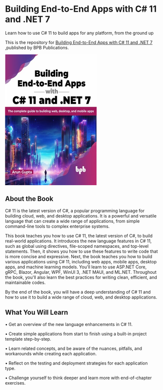 # Building End-to-End Apps with C# 11 and .NET 7

Learn how to use C# 11 to build apps for any platform, from the ground up

This is the repository for [Building End-to-End Apps with C# 11 and .NET 7
](https://bpbonline.com/products/building-end-to-end-apps-with-c-11-and-net-8?variant=43034073170120),published by BPB Publications.

<img src="9789355516374.jpg">

## About the Book
C# 11 is the latest version of C#, a popular programming language for building cloud, web, and desktop applications. It is a powerful and versatile language that can create a wide range of applications, from simple command-line tools to complex enterprise systems.

This book teaches you how to use C# 11, the latest version of C#, to build real-world applications. It introduces the new language features in C# 11, such as global using directives, file-scoped namespaces, and top-level statements. Then, it shows you how to use these features to write code that is more concise and expressive. Next, the book teaches you how to build various applications using C# 11, including web apps, mobile apps, desktop apps, and machine learning models. You'll learn to use ASP.NET Core, gRPC, Blazor, Angular, WPF, WinUI 3, .NET MAUI, and ML.NET. Throughout the book, you'll also learn the best practices for writing clean, efficient, and maintainable codes.

By the end of the book, you will have a deep understanding of C# 11 and how to use it to build a wide range of cloud, web, and desktop applications.

## What You Will Learn
• Get an overview of the new language enhancements in C# 11.

•  Create simple applications from start to finish using a built-in project template step-by-step.

•  Learn related concepts, and be aware of the nuances, pitfalls, and workarounds while creating each application.

•  Reflect on the testing and deployment strategies for each application type.

•  Challenge yourself to think deeper and learn more with end-of-chapter exercises.
